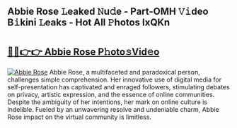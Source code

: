 ## Abbie Rose 𝙻eaked 𝙽u𝚍e - Part-OMH 𝚅𝚒deo B𝚒kini 𝙻eaks - Hot All 𝙿hotos IxQKn

# <h2><a href="http://ld12hd.urlbe.top/?page=Abbie+Rose">🔗🔗👉👉 Abbie Rose P𝚑oto𝚜Vid𝚎o</a></h2>

[![Abbie Rose](https://i.imgur.com/eBuTRDB.gif)](http://ld12hd.urlbe.top/?page=Abbie+Rose)
Abbie Rose, a multifaceted and paradoxical person, challenges simple comprehension. Her innovative use of digital media for self-presentation has captivated and enraged followers, stimulating debates on privacy, artistic expression, and the essence of online communities. Despite the ambiguity of her intentions, her mark on online culture is indelible. Fueled by an unwavering resolve and undeniable charm, Abbie Rose impact on the virtual community is limitless.
